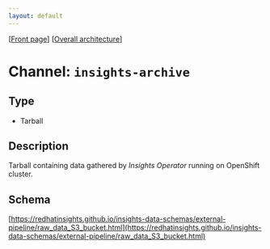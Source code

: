 ```yaml
---
layout: default
---
```

\[[Front page](../overall-architecture.html)\] \[[Overall architecture](../overall-architecture.html)\]



# Channel: `insights-archive`



## Type

* Tarball



## Description

Tarball containing data gathered by *Insights Operator* running on OpenShift cluster.



## Schema

[https://redhatinsights.github.io/insights-data-schemas/external-pipeline/raw_data_S3_bucket.html](https://redhatinsights.github.io/insights-data-schemas/external-pipeline/raw_data_S3_bucket.html)
